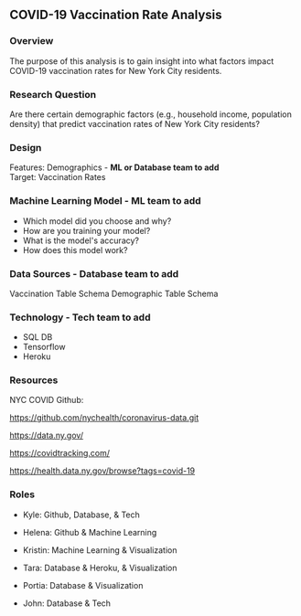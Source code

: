 ## **COVID-19 Vaccination Rate Analysis**

### Overview
The purpose of this analysis is to gain insight into what factors impact COVID-19 vaccination rates for New York City residents. 

### Research Question
Are there certain demographic factors (e.g., household income, population density) that predict vaccination rates of New York City residents?

### Design
Features: Demographics - **ML or Database team to add**<br/>
Target: Vaccination Rates

### Machine Learning Model - **ML team to add**
* Which model did you choose and why?
* How are you training your model?
* What is the model's accuracy?
* How does this model work?

### Data Sources - **Database team to add**
Vaccination Table Schema
Demographic Table Schema

### Technology - **Tech team to add**
* SQL DB
* Tensorflow
* Heroku

### __Resources__


NYC COVID Github:

https://github.com/nychealth/coronavirus-data.git

https://data.ny.gov/

https://covidtracking.com/

https://health.data.ny.gov/browse?tags=covid-19


### Roles

* Kyle: Github, Database, & Tech

* Helena: Github & Machine Learning

* Kristin: Machine Learning & Visualization

* Tara: Database & Heroku, & Visualization

* Portia: Database & Visualization

* John: Database & Tech



